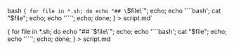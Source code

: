 bash
`{ for file in *.sh; do echo "## \`$file\`"; echo; echo '```bash'; cat "$file"; echo; echo '```'; echo; done; } > script.md`

{ for file in \*.sh; do echo "## \`$file\`"; echo; echo '```bash'; cat "$file"; echo; echo '```'; echo; done; } > script.md
